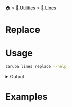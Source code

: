 <!--startTocHeader-->
[🏠](../../README.md) > [🔧 Utilities](../README.md) > [🚈 Lines](README.md)
# Replace
<!--endTocHeader-->

# Usage

<!--startCode-->
```bash
zaruba lines replace --help
```
 
<details>
<summary>Output</summary>
 
```````
Replace a jsonStringList at a particular index with a new lines.
The Index is started from 0. You can use a negative index to count from the end of the jsonStringList.
If not specified, the default index will be 0.

For example, you have a jsonStringList ["🍊", "🍓", "🍇"]
, and you want to replace 🍓 with two 🍕.

-------------------------------------------------
Elements | Index  | Note
-------------------------------------------------
🍊       | 0/-3   |
🍓       | 1/-2   | <-- replace this with two🍕
🍇       | 2/-1   |

Then, you need to invoke the following command:
> zaruba lines replace \
  '["🍊", "🍓", "🍇"]' \
  '["🍕", "🍕"]' \
  --index=1

The result will be:
["🍊","🍕","🍕","🍇"]

Usage:
  zaruba lines replace <jsonStrList> <jsonStrListNewLines | strNewLine> [flags]

Examples:

> zaruba lines replace \
  '["🍊", "🍓", "🍇"]' \
  '🍕'
["🍕","🍓","🍇"]

> zaruba lines replace \
  '["🍊", "🍓", "🍇"]' \
  '["🍕", "🍕"]' \
  --index=1
["🍊","🍕","🍕","🍇"]

> zaruba lines replace \
  '["🍊", "🍓", "🍇"]' \
  '["🍕"]' \
  --index=-1
["🍊","🍓","🍕"]



Flags:
  -h, --help        help for replace
  -i, --index int   desired pattern index
```````
</details>
<!--endCode-->

# Examples



<!--startTocSubTopic-->
<!--endTocSubTopic-->